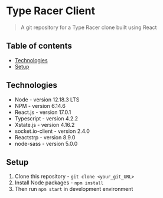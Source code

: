 # Type Racer Client

> A git repository for a Type Racer clone built using React

## Table of contents

- [Technologies](#technologies)
- [Setup](#setup)

## Technologies

- Node - version 12.18.3 LTS
- NPM - version 6.14.6
- React.js - version 17.0.1
- Typescript - version 4.2.2
- Xstate.js - version 4.16.2
- socket.io-client - version 2.4.0
- Reactstrp - version 8.9.0
- node-sass - version 5.0.0

## Setup

1. Clone this repository - `git clone <your_git_URL>`
2. Install Node packages - `npm install`
3. Then run `npm start` in development environment

